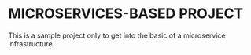 # MICROSERVICES-BASED PROJECT

This is a sample project only to get into the basic of a microservice infrastructure.
